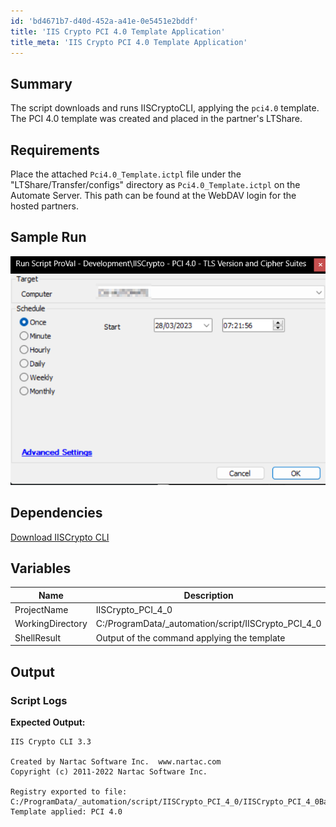 ```yaml
---
id: 'bd4671b7-d40d-452a-a41e-0e5451e2bddf'
title: 'IIS Crypto PCI 4.0 Template Application'
title_meta: 'IIS Crypto PCI 4.0 Template Application'
---
```


## Summary

The script downloads and runs IISCryptoCLI, applying the `pci4.0` template. The PCI 4.0 template was created and placed in the partner's LTShare.

## Requirements

Place the attached `Pci4.0_Template.ictpl` file under the "LTShare/Transfer/configs" directory as `Pci4.0_Template.ictpl` on the Automate Server. This path can be found at the WebDAV login for the hosted partners.

## Sample Run

![Sample Run](../../../static/img/IISCrypto---PCI-4.0---TLS-Version-and-Cipher-Suites/image_1.png)

## Dependencies

[Download IISCrypto CLI](https://www.nartac.com/Downloads/IISCrypto/IISCryptoCli.exe)

## Variables

| Name               | Description                                   |
|--------------------|-----------------------------------------------|
| ProjectName        | IISCrypto_PCI_4_0                            |
| WorkingDirectory    | C:/ProgramData/_automation/script/IISCrypto_PCI_4_0 |
| ShellResult        | Output of the command applying the template    |

## Output

### Script Logs

**Expected Output:**

```
IIS Crypto CLI 3.3

Created by Nartac Software Inc.  www.nartac.com
Copyright (c) 2011-2022 Nartac Software Inc.

Registry exported to file: C:/ProgramData/_automation/script/IISCrypto_PCI_4_0/IISCrypto_PCI_4_0Backup.reg
Template applied: PCI 4.0
```
